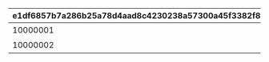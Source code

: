 |e1df6857b7a286b25a78d4aad8c4230238a57300a45f3382f89d9964c56ec9e0|260e0c3370f56144c31548371d7bafde26201bc9c42c69262e7b7a6526011997|30d47ea9d8708171ab7bb74c69a077afa3335796bbca81147a8c0ee1b8a22af7|9a81830068b8cdf7593456ddc4bc19aa12fd51ef70ae941915cc8d1adcf07c60|
| --- | --- | --- | --- |
|10000001|カリンとカリンの机は同時に配置できません。|1|118501|
|10000002|カリンとカリンの机は同時に配置できません。|1|125701|